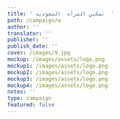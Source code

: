 ```yaml
---
title: ' تمكين المرأه  السعوديه  '
path: /campaign/w
author: ''
translator: ''
publisher: ''
publish_date: ''
cover: /images/9.jpg
mockup: /images/assets/logo.png
mockup1: /images/assets/logo.png
mockup2: /images/assets/logo.png
mockup3: /images/assets/logo.png
mockup4: /images/assets/logo.png
notes: ''
type: campaign
featured: false
---
```


